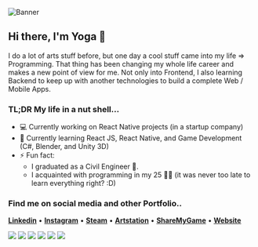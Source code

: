 ![Banner](https://i.ibb.co/Nr8yYjM/github-Banner2-01.png)

## Hi there, I'm Yoga 👋
I do a lot of arts stuff before, but one day a cool stuff came into my life => Programming. That thing has been changing my whole life career and makes a new point of view for me. Not only into Frontend, I also learning Backend to keep up with another technologies to build a complete Web / Mobile Apps.
<br>
### TL;DR My life in a nut shell...
- 💻 Currently working on React Native projects (in a startup company)
- 🚀 Currently learning React JS, React Native, and Game Development (C#, Blender, and Unity 3D)
- ⚡ Fun fact:
  - I graduated as a Civil Engineer 👷.
  - I acquainted with programming in my 25 👨‍💻 (it was never too late to learn everything right? :D)
  
### Find me on social media and other Portfolio..
<span><b>[Linkedin](https://www.linkedin.com/in/tyogautomo/)</b> • </span>
<span><b>[Instagram](http://instagram.com/tyogautomo)</b> • </span>
<span><b>[Steam](https://steamcommunity.com/id/tyogautomo/)</b> • </span>
<span><b>[Artstation](https://www.artstation.com/tyogautomo)</b> • </span>
<span><b>[ShareMyGame](https://sharemygame.com/@tyogautomo)</b> • </span>
<span><b>[Website](https://yogautomo.com)</b></span>

![](https://img.shields.io/badge/Lib-React-informational?style=flat&logo=react&logoColor=white&color=5FD9FB)
![](https://img.shields.io/badge/Lib-ReactNative-informational?style=flat&logo=react&logoColor=white&color=5FD9FB)
![](https://img.shields.io/badge/style-Sass-informational?style=flat&logo=Sass&logoColor=white&color=CF649A)
![](https://img.shields.io/badge/Lib-Redux-informational?style=flat&logo=Redux&logoColor=white&color=761dad)
![](https://img.shields.io/badge/Framework-NodeJS-informational?style=flat&logo=JavaScript&logoColor=white&color=73AA63)
![](https://img.shields.io/badge/Database-MongoDB-informational?style=flat&logo=MongoDB&logoColor=white&color=73AA63)

<!--
**tyogautomo/tyogautomo** is a ✨ _special_ ✨ repository because its `README.md` (this file) appears on your GitHub profile.

Here are some ideas to get you started:

- 🔭 I’m currently working on ...
- 🌱 I’m currently learning ...
- 👯 I’m looking to collaborate on ...
- 🤔 I’m looking for help with ...
- 💬 Ask me about ...
- 📫 How to reach me: ...
- 😄 Pronouns: ...
- ⚡ Fun fact: ....a
-->

